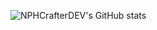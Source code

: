 ![NPHCrafterDEV's GitHub stats](https://github-readme-stats.vercel.app/api?username=nphcrafterdev&show_icons=true&theme=radical)
